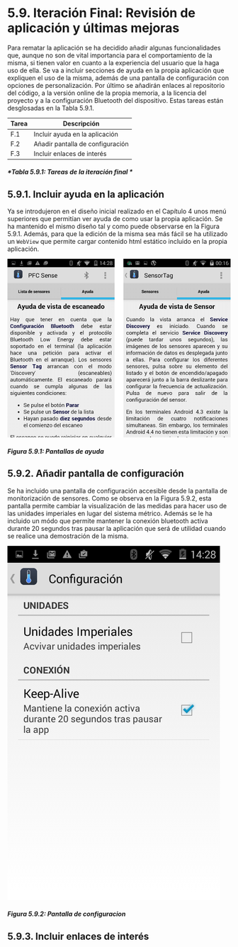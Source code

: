 # 5.9. Iteración Final: Revisión de aplicación y últimas mejoras

Para rematar la aplicación se ha decidido añadir algunas funcionalidades que, aunque no son de vital importancia para el comportamiento de la misma, si tienen valor en cuanto a la experiencia del usuario que la haga uso de ella. Se va a incluir secciones de ayuda en la propia aplicación que expliquen el uso de la misma, además de una pantalla de configuración con opciones de personalización. Por último se añadirán enlaces al repositorio del código, a la versión online de la propia memoria, a la licencia del proyecto y a la configuración Bluetooth del dispositivo. Estas tareas están desglosadas en la Tabla 5.9.1.

| Tarea | Descripción |
| -- | -- |
| F.1 | Incluir ayuda en la aplicación |
| F.2 | Añadir pantalla de configuración|
| F.3 | Incluir enlaces de interés|
##### *Tabla 5.9.1: Tareas de la iteración final * 

## 5.9.1. Incluir ayuda en la aplicación

Ya se introdujeron en el diseño inicial realizado en el Capítulo 4 unos menú superiores que permitían ver ayuda de como usar la propia aplicación. Se ha mantenido el mismo diseño tal y como puede observarse en la Figura 5.9.1. Además, para que la edición de la misma sea más fácil se ha utilizado un ```WebView``` que permite cargar contenido html estático incluido en la propia aplicación.

![](./imagenes/captura_pantallas_ayuda.png)
##### *Figura 5.9.1: Pantallas de ayuda* 


## 5.9.2. Añadir pantalla de configuración
Se ha incluido una pantalla de configuración accesible desde la pantalla de monitorización de sensores. Como se observa en la Figura 5.9.2, esta pantalla permite cambiar la visualización de las medidas para hacer uso de las unidades imperiales en lugar del sistema métrico. Además se le ha incluido un módo que permite mantener la conexión bluetooth activa durante 20 segundos tras pausar la aplicación que será de utilidad cuando se realice una demostración de la misma.  

![](./imagenes/captura_pantalla_configuracion.png)
##### *Figura 5.9.2: Pantalla de configuracion* 



## 5.9.3. Incluir enlaces de interés